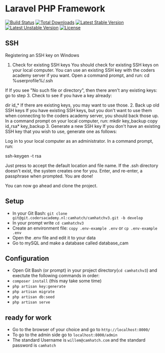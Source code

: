# Laravel PHP Framework

[![Build Status](https://travis-ci.org/laravel/framework.svg)](https://travis-ci.org/laravel/framework)
[![Total Downloads](https://poser.pugx.org/laravel/framework/d/total.svg)](https://packagist.org/packages/laravel/framework)
[![Latest Stable Version](https://poser.pugx.org/laravel/framework/v/stable.svg)](https://packagist.org/packages/laravel/framework)
[![Latest Unstable Version](https://poser.pugx.org/laravel/framework/v/unstable.svg)](https://packagist.org/packages/laravel/framework)
[![License](https://poser.pugx.org/laravel/framework/license.svg)](https://packagist.org/packages/laravel/framework)

## SSH
Registering an SSH key on Windows
1. Check for existing SSH keys
You should check for existing SSH keys on your local computer. You can use an
existing SSH key with the coders academy server if you want.
Open a command prompt, and run:
cd %userprofile%/.ssh

If If you see "No such file or directory", then there aren't any existing keys:  go to step 3.
Check to see if you have a key already:

dir id_*
If there are existing keys, you may want to use those.
2. Back up old SSH keys
If you have existing SSH keys, but you don't want to use them when connecting
to the coders academy server, you should back those up.
In a command prompt on your local computer, run:
mkdir key_backup
copy id_rsa* key_backup
3. Generate a new SSH key
If you don't have an existing SSH key that you wish to use, generate one as follows:

Log in to your local computer as an administrator.
In a command prompt, run:

ssh-keygen -t rsa

Just press  to accept the default location and file name.
If the .ssh directory doesn't exist, the system creates one for you.
Enter, and re-enter, a passphrase when prompted.
You are done!

You can now go ahead and clone the project.

## Setup
+ In your Git Bash: `git clone git@git.codersacademy.nl:camhatch/camhatchv3.git -b develop`
+ In your prompt write `cd camhatchv3`
+ Create an environment file: `copy .env-example .env` or `cp .env-example .env`
+ Open the .env file and edit it to your data
+ Go to mySQL and make a database called database_cam


## Configuration
+ Open Git Bash (or prompt) in your project directory(`cd camhatchv3`) and exectute the following commands in order:
+ `composer install` (this may take some time)
+ `php artisan key:generate`
+ `php artisan migrate`
+ `php artisan db:seed`
+ `php artisan serve`

## ready for work
+ Go to the browser of your choice and go to `http://localhost:8000/`
+ To go to the admin side go to `localhost:8000/admin`
+ The standard Username is `willem@camhatch.com` and the standard password is `camhatch`

